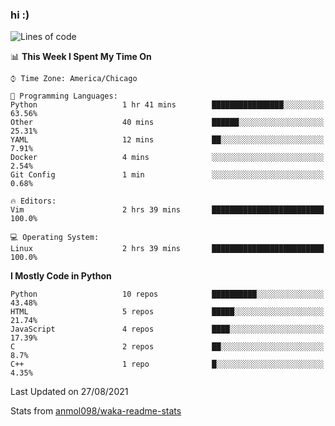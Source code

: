 ### hi :)

<!--START_SECTION:waka-->
![Lines of code](https://img.shields.io/badge/From%20Hello%20World%20I%27ve%20Written-771931%20lines%20of%20code-blue)

📊 **This Week I Spent My Time On** 

```text
⌚︎ Time Zone: America/Chicago

💬 Programming Languages: 
Python                   1 hr 41 mins        ████████████████░░░░░░░░░   63.56% 
Other                    40 mins             ██████░░░░░░░░░░░░░░░░░░░   25.31% 
YAML                     12 mins             ██░░░░░░░░░░░░░░░░░░░░░░░   7.91% 
Docker                   4 mins              ░░░░░░░░░░░░░░░░░░░░░░░░░   2.54% 
Git Config               1 min               ░░░░░░░░░░░░░░░░░░░░░░░░░   0.68%

🔥 Editors: 
Vim                      2 hrs 39 mins       █████████████████████████   100.0%

💻 Operating System: 
Linux                    2 hrs 39 mins       █████████████████████████   100.0%

```

**I Mostly Code in Python** 

```text
Python                   10 repos            ██████████░░░░░░░░░░░░░░░   43.48% 
HTML                     5 repos             █████░░░░░░░░░░░░░░░░░░░░   21.74% 
JavaScript               4 repos             ████░░░░░░░░░░░░░░░░░░░░░   17.39% 
C                        2 repos             ██░░░░░░░░░░░░░░░░░░░░░░░   8.7% 
C++                      1 repo              █░░░░░░░░░░░░░░░░░░░░░░░░   4.35%

```



 Last Updated on 27/08/2021
<!--END_SECTION:waka-->

Stats from [anmol098/waka-readme-stats](https://github.com/anmol098/waka-readme-stats)